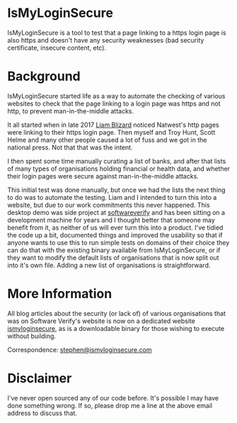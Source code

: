 # IsMyLoginSecure

IsMyLoginSecure is a tool to test that a page linking to a https login page is also https and doesn't have any security weaknesses (bad security certificate, insecure content, etc).

# Background

IsMyLoginSecure started life as a way to automate the checking of various websites to check that the page linking to a login page was https and not http, to prevent man-in-the-middle attacks.

It all started when in late 2017 [Liam Blizard](https://github.com/MrBliz) noticed Natwest's http pages were linking to their https login page. Then myself and Troy Hunt, Scott Helme and many other people caused a lot of fuss and we got in the national press. Not that that was the intent.

I then spent some time manually curating a list of banks, and after that lists of many types of organisations holding financial or health data, and whether their login pages were secure against man-in-the-middle attacks.

This initial test was done manually, but once we had the lists the next thing to do was to automate the testing. Liam and I intended to turn this into a website, but due to our work commitments this never happened. This desktop demo was side project at
[softwareverify](https://www.softwareverify.com) and has been sitting on a development machine for years and I thought better that someone may benefit from it, as neither of us will ever turn this into a product. I've tidied the code up a bit, documented things
and improved the usability so that if anyone wants to use this to run simple tests on domains of their choice they can do that with the existing binary available from IsMyLoginSecure, or if they want to modify the default lists of organisations that is now split out into it's own file. Adding a new list of organisations is straightforward.

# More Information

All blog articles about the security (or lack of) of various organisations that was on Software Verify's website is now on a dedicated website [ismyloginsecure](https://www.ismyloginsecure.com), as is a downloadable binary for those wishing to execute without building.

Correspondence: <stephen@ismyloginsecure.com>

# Disclaimer

I've never open sourced any of our code before. It's possible I may have done something wrong. If so, please drop me a line at the above email address to discuss that.
